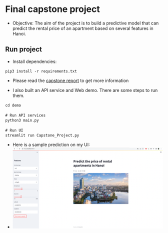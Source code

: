 # Final capstone project
* Objective: The aim of the project is to build a predictive model that can predict the rental price of an apartment based on several features in Hanoi.

## Run project
* Install dependencies:
```angular2html
pip3 install -r requirements.txt
```

* Please read the [capstone report](./Capstone_Report.pdf) to get more information

* I also built an API service and Web demo. There are some steps to run them.
```angular2html
cd demo

# Run API services
python3 main.py

# Run UI
streamlit run Capstone_Project.py
```
* Here is a sample prediction on my UI:
* ![sample](./images/demo_ui.png)
